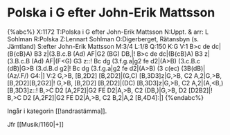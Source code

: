 # Polska i G efter John-Erik Mattsson

{%abc%}
X:1172
T:Polska i G efter John-Erik Mattsson
N:Uppt. & arr: L Sohlman
R:Polska
Z:Lennart Sohlman
O:Digerberget, Rätansbyn (s. Jämtland)
S:efter John-Erik Mattsson
M:3/4
L:1/8
Q:150
K:G
V:1
B>c de dc|(B{cB}A) B3 z|(3.B.c.B (Ad) AF|G2 (BG) DB,|!
B>c de dc|(B{cB}A) B3 z|(3.B.c.B (Ad) AF|(F<G) G3 z::!
Bc dg (3.f.g.a|g2 fe d2|(A>B) (3.c.B.c (dB)|G>B (3.d.B.d g2|!
Bc dg (3.f.g.a|g2 fe d2|(A>B) (3 c(ec) (3B(dB)|(Az/.F/) G4:|] 
V:2
G,>B, [B,2D2] [B,2D2]|(G,C) [B,3D3]z|G,>B, C2 A,2|G,>B,[B,2D2][B,2G2]|!
G,>B, [B,2D2] [B,2D2]|(DC) [B,3D3]z|G,>B, C2 A,2|(A,<B,)[B,3D3]z::!
B,>C D2 [A,2F2]|G2 FE D2|A,>B, C2 (DB,)|G,>B, D2 [D2B2]|!
B,>C D2 [A,2F2]|G2 FE D2|A,>B, C2 B,2|A,2 [B,4D4]:|]
{%endabc%}

Ingår i kategorin [[!andrastämma]].

Jfr [[Musik/1160|+]]

